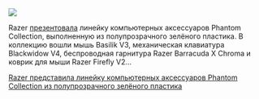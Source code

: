 <!--2025-06-08 07:52:57-->
<div class="yb">
  <div class="rss habr"><img src="https://habrastorage.org/webt/ek/gc/np/ekgcnphrvk92lmt1bvpjntn2qf8.jpeg" /><p>Razer <a href="https://press.razer.com/product-news/razer-phantom-collection/" rel="noopener noreferrer nofollow">презентовала</a> линейку компьютерных аксессуаров Phantom Collection, выполненную из полупрозрачного зелёного пластика. В коллекцию вошли мышь Basilik V3, механическая клавиатура Blackwidow V4, беспроводная гарнитура Razer Barracuda X Chroma и коврик для мыши Razer Firefly V2... <p class="titl"><a href="https://habr.com/ru/news/916586/?utm_source=habrahabr&utm_medium=rss&utm_campaign=916586">Razer представила линейку компьютерных аксессуаров Phantom Collection из полупрозрачного зелёного пластика</a></p></div>
</div>
